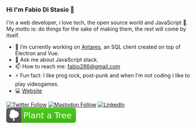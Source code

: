 ### Hi I'm Fabio Di Stasio 👋

I'm a web developer, i love tech, the open source world and JavaScript 💛.  
My motto is: do things for the sake of making them, the rest will come by itself.  

- 🔭 I’m currently working on [Antares](https://github.com/Fabio286/antares), an SQL client created on top of Electron and Vue.
- 💬 Ask me about JavaScript stack.
- 📫 How to reach me: fabio286@gmail.com
- ⚡ Fun fact: I like prog rock, post-punk and when I'm not coding I like to play videogames.
- 💻 [Website](https://fabiodistasio.it)

[![Twitter Follow](https://img.shields.io/twitter/follow/fabiodistasio86?style=social)](https://twitter.com/fabiodistasio86) 
[![Mastodon Follow](https://img.shields.io/mastodon/follow/131824?domain=https%3A%2F%2Fmastodon.uno&style=social)](https://mastodon.uno/users/akela86/remote_follow) 
[![LinkedIn](https://img.shields.io/badge/LinkedIn-Fabio%20Di%20Stasio-blue)](https://www.linkedin.com/in/distasiofabio/) 
[![Plant a Tree](https://raw.githubusercontent.com/Fabio286/treedom-badge/master/svg/plant-a-tree.svg)](https://www.treedom.net/en/user/fabio-di-stasio/event/antares-for-the-planet)
<!--
**Fabio286/Fabio286** is a ✨ _special_ ✨ repository because its `README.md` (this file) appears on your GitHub profile.

Here are some ideas to get you started:

- 🔭 I’m currently working on ...
- 🌱 I’m currently learning ...
- 👯 I’m looking to collaborate on ...
- 🤔 I’m looking for help with ...
- 💬 Ask me about ...
- 📫 How to reach me: ...
- 😄 Pronouns: ...
- ⚡ Fun fact: ...
-->
